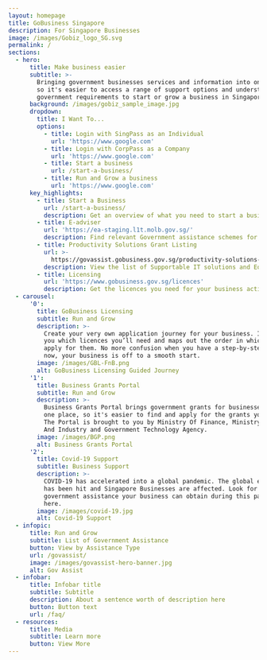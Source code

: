 ```yaml
---
layout: homepage
title: GoBusiness Singapore
description: For Singapore Businesses
image: /images/Gobiz_logo_SG.svg
permalink: /
sections:
  - hero:
      title: Make business easier
      subtitle: >-
        Bringing government businesses services and information into one place,
        so it's easier to access a range of support options and understand the
        government requirements to start or grow a business in Singapore.
      background: /images/gobiz_sample_image.jpg
      dropdown:
        title: I Want To...
        options:
          - title: Login with SingPass as an Individual
            url: 'https://www.google.com'
          - title: Login with CorpPass as a Company
            url: 'https://www.google.com'
          - title: Start a business
            url: /start-a-business/
          - title: Run and Grow a business
            url: 'https://www.google.com'
      key_highlights:
        - title: Start a Business
          url: /start-a-business/
          description: Get an overview of what you need to start a business in Singapore
        - title: E-adviser
          url: 'https://ea-staging.l1t.molb.gov.sg/'
          description: Find relevant Government assistance schemes for your business needs
        - title: Productivity Solutions Grant Listing
          url: >-
            https://govassist.gobusiness.gov.sg/productivity-solutions-grant/#supportable-solutions
          description: View the list of Supportable IT solutions and Equipment
        - title: Licensing
          url: 'https://www.gobusiness.gov.sg/licences'
          description: Get the licences you need for your business activities
  - carousel:
      '0':
        title: GoBusiness Licensing
        subtitle: Run and Grow
        description: >-
          Create your very own application journey for your business. It tells
          you which licences you’ll need and maps out the order in which to
          apply for them. No more confusion when you have a step-by-step plan —
          now, your business is off to a smooth start.
        image: /images/GBL-FnB.png
        alt: GoBusiness Licensing Guided Journey
      '1':
        title: Business Grants Portal
        subtitle: Run and Grow
        description: >-
          Business Grants Portal brings government grants for businesses into
          one place, so it's easier to find and apply for the grants you need.
          The Portal is brought to you by Ministry Of Finance, Ministry Of Trade
          And Industry and Government Technology Agency.
        image: /images/BGP.png
        alt: Business Grants Portal
      '2':
        title: Covid-19 Support
        subtitle: Business Support
        description: >-
          COVID-19 has accelerated into a global pandemic. The global economy
          has been hit and Singapore Businesses are affected. Look for
          government assistance your business can obtain during this pandemic
          here.
        image: /images/covid-19.jpg
        alt: Covid-19 Support
  - infopic:
      title: Run and Grow
      subtitle: List of Government Assistance
      button: View by Assistance Type
      url: /govassist/
      image: /images/govassist-hero-banner.jpg
      alt: Gov Assist
  - infobar:
      title: Infobar title
      subtitle: Subtitle
      description: About a sentence worth of description here
      button: Button text
      url: /faq/
  - resources:
      title: Media
      subtitle: Learn more
      button: View More
---
```

